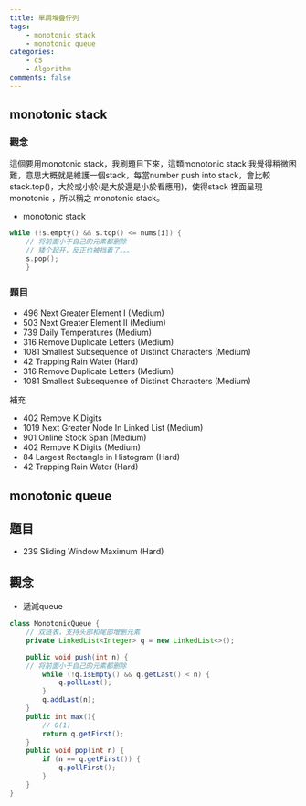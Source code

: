 ```yaml
---
title: 單調堆疊佇列
tags:  
    - monotonic stack
    - monotonic queue
categories: 
    - CS
    - Algorithm
comments: false
---
```



## monotonic stack

### 觀念
這個要用monotonic stack，我刷題目下來，這類monotonic stack 我覺得稍微困難，意思大概就是維護一個stack，每當number push into stack，會比較stack.top()，大於或小於(是大於還是小於看應用)，使得stack 裡面呈現monotonic ，所以稱之 monotonic stack。


- monotonic stack

```c++
while (!s.empty() && s.top() <= nums[i]) {
    // 将前面小于自己的元素都删除
    // 矮个起开，反正也被挡着了。。。
    s.pop();
    }

```
### 題目

- 496 Next Greater Element I (Medium)
- 503 Next Greater Element II (Medium)
- 739 Daily Temperatures (Medium)
- 316 Remove Duplicate Letters (Medium)
- 1081 Smallest Subsequence of Distinct Characters (Medium)
- 42 Trapping Rain Water (Hard)
- 316 Remove Duplicate Letters (Medium)
- 1081 Smallest Subsequence of Distinct Characters (Medium)

補充
- 402 Remove K Digits
- 1019 Next Greater Node In Linked List (Medium)
- 901 Online Stock Span (Medium)
- 402 Remove K Digits (Medium)
- 84 Largest Rectangle in Histogram (Hard)
- 42 Trapping Rain Water (Hard)


## monotonic queue

## 題目

- 239 Sliding Window Maximum (Hard)

## 觀念

- 遞減queue
```java
class MonotonicQueue {
    // 双链表，支持头部和尾部增删元素
    private LinkedList<Integer> q = new LinkedList<>();

    public void push(int n) {
    // 将前面小于自己的元素都删除
        while (!q.isEmpty() && q.getLast() < n) {
            q.pollLast();
        }
        q.addLast(n);
    }
    public int max(){
        // O(1)
        return q.getFirst();
    }
    public void pop(int n) {
        if (n == q.getFirst()) {
            q.pollFirst();
        }
    }
}
```